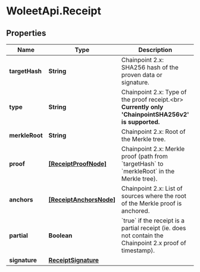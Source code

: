 # WoleetApi.Receipt

## Properties

Name | Type | Description | Notes
------------ | ------------- | ------------- | -------------
**targetHash** | **String** | Chainpoint 2.x: SHA256 hash of the proven data or signature.  | [optional] 
**type** | **String** | Chainpoint 2.x: Type of the proof receipt.&lt;br&gt; **Currently only &#39;ChainpointSHA256v2&#39; is supported.**  | [optional] 
**merkleRoot** | **String** | Chainpoint 2.x: Root of the Merkle tree.  | [optional] 
**proof** | [**[ReceiptProofNode]**](ReceiptProofNode.md) | Chainpoint 2.x: Merkle proof (path from &#x60;targetHash&#x60; to &#x60;merkleRoot&#x60; in the Merkle tree).  | [optional] 
**anchors** | [**[ReceiptAnchorsNode]**](ReceiptAnchorsNode.md) | Chainpoint 2.x: List of sources where the root of the Merkle proof is anchored.  | [optional] 
**partial** | **Boolean** | &#x60;true&#x60; if the receipt is a partial receipt (ie. does not contain the Chainpoint 2.x proof of timestamp).  | [optional] 
**signature** | [**ReceiptSignature**](ReceiptSignature.md) |  | [optional] 


